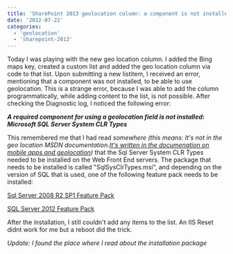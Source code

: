 ```yaml
---
title: 'SharePoint 2013 geolocation column: a component is not installed'
date: '2012-07-22'
categories:
  - 'geolocation'
  - 'sharepoint-2013'
---
```


Today I was playing with the new geo location column. I added the Bing maps key, created a custom list and added the geo location column via code to that list. Upon submitting a new listitem, I received an error, mentioning that a component was not installed, to be able to use geolocation. This is a strange error, because I was able to add the column programmatically, while adding content to the list, is not possible. After checking the Diagnostic log, I noticed the following error:

**_A required component for using a geolocation field is not installed: Microsoft SQL Server System CLR Types_**

This remembered me that I had read *somewhere* *(this means: It's not in the geo location MSDN documentation.*[_It's written in the documenation on mobile apps and geolocation_](<http://technet.microsoft.com/en-us/library/fp161355(v=office.15)> 'sharepoint 2013 mobile app development and geolocation')*)* that the Sql Server System CLR Types needed to be installed on the Web Front End servers. The package that needs to be installed is called "SqlSysClrTypes.msi", and depending on the version of SQL that is used, one of the following feature pack needs to be installed:

[Sql Server 2008 R2 SP1 Feature Pack](http://www.microsoft.com/en-us/download/details.aspx?id=26728 'Sql Server 2008 R2 SP1 Feature Pack')

[SQL Server 2012 Feature Pack](http://www.microsoft.com/en-us/download/details.aspx?id=29065 'Sql Server 2012 Feature Pack')

After the installation, I still couldn't add any items to the list. An IIS Reset didnt work for me but a reboot did the trick.

_Update: I found the place where I read about the installation package_
